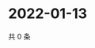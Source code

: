 # 2022-01-13

共 0 条

<!-- BEGIN WEIBO -->
<!-- 最后更新时间 Thu Jan 13 2022 02:18:26 GMT+0800 (China Standard Time) -->

<!-- END WEIBO -->
